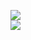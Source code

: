 [![](https://img.shields.io/badge/Made%20With-Github%20Spray-lightgrey.svg?style=for-the-badge&logo=github)](https://github.com/Annihil/github-spray#5956)  
[![](https://i.imgur.com/2DrTn0Z.gif)](https://github.com/Annihil/github-spray)